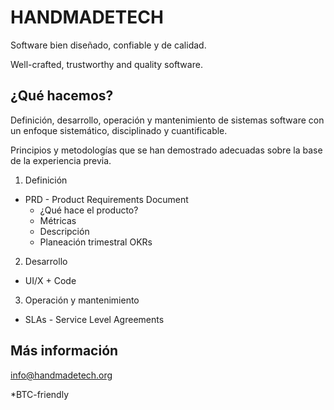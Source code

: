 # HANDMADETECH

Software bien diseñado, confiable y de calidad.

Well-crafted, trustworthy and quality software.

## ¿Qué hacemos? 

Definición, desarrollo, operación y mantenimiento de sistemas software
con un enfoque sistemático, disciplinado y cuantificable.

Principios y metodologías que se han demostrado adecuadas sobre la base de la experiencia previa.

1. Definición

  * PRD - Product Requirements Document
    * ¿Qué hace el producto?
    * Métricas
    * Descripción
    * Planeación trimestral OKRs

2. Desarrollo

  * UI/X + Code

3. Operación y mantenimiento

  * SLAs - Service Level Agreements

## Más información

info@handmadetech.org

*BTC-friendly